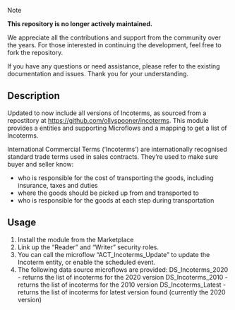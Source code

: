 > [!NOTE]
> **This repository is no longer actively maintained.**
> 
> We appreciate all the contributions and support from the community over the years. For those interested in continuing the development, feel free to fork the repository.
> 
> If you have any questions or need assistance, please refer to the existing documentation and issues. Thank you for your understanding.

## Description

Updated to now include all versions of Incoterms, as sourced from a repostitory at https://github.com/ollyspooner/incoterms.
This module provides a entities and supporting Microflows and a mapping to get a list of Incoterms.

International Commercial Terms (‘Incoterms’) are internationally recognised standard trade terms used in sales contracts. They’re used to make sure buyer and seller know:

* who is responsible for the cost of transporting the goods, including insurance, taxes and duties
* where the goods should be picked up from and transported to
* who is responsible for the goods at each step during transportation

## Usage

1. Install the module from the Marketplace
2. Link up the “Reader” and “Writer” security roles.
3. You can call the microflow “ACT_Incoterms_Update” to update the Incoterm entity, or enable the scheduled event.
4. The following data source microflows are provided:
	DS_Incoterms_2020 - returns the list of incoterms for the 2020 version
	DS_Incoterms_2010 - returns the list of incoterms for the 2010 version
	DS_Incoterms_Latest - returns the list of incoterms for latest version found (currently the 2020 version)


